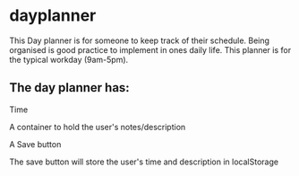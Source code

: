 # dayplanner
<p> This Day planner is for someone to keep track of their schedule. Being organised is good practice to implement in ones daily life. This planner is for the typical workday (9am-5pm).<br>
  
## The day planner has:
<p>Time</p>
<p>A container to hold the user's notes/description</p>
<p>A Save button</p>
<p> The save button will store the user's time and description in localStorage
